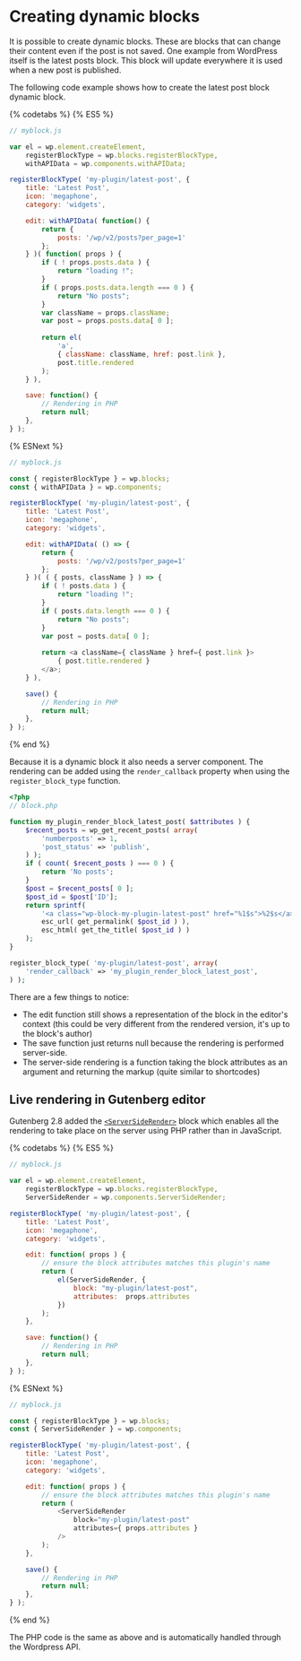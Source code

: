 # Creating dynamic blocks

It is possible to create dynamic blocks. These are blocks that can change their content even if the post is not saved. One example from WordPress itself is the latest posts block. This block will update everywhere it is used when a new post is published.

The following code example shows how to create the latest post block dynamic block.

{% codetabs %}
{% ES5 %}
```js
// myblock.js

var el = wp.element.createElement,
	registerBlockType = wp.blocks.registerBlockType,
	withAPIData = wp.components.withAPIData;

registerBlockType( 'my-plugin/latest-post', {
	title: 'Latest Post',
	icon: 'megaphone',
	category: 'widgets',

	edit: withAPIData( function() {
		return {
			posts: '/wp/v2/posts?per_page=1'
		};
	} )( function( props ) {
		if ( ! props.posts.data ) {
			return "loading !";
		}
		if ( props.posts.data.length === 0 ) {
			return "No posts";
		}
		var className = props.className;
		var post = props.posts.data[ 0 ];
		
		return el(
			'a', 
			{ className: className, href: post.link },
			post.title.rendered
		);
	} ),

	save: function() {
		// Rendering in PHP
		return null;
	},
} );
```
{% ESNext %}
```js
// myblock.js

const { registerBlockType } = wp.blocks;
const { withAPIData } = wp.components;

registerBlockType( 'my-plugin/latest-post', {
	title: 'Latest Post',
	icon: 'megaphone',
	category: 'widgets',

	edit: withAPIData( () => {
		return {
			posts: '/wp/v2/posts?per_page=1'
		};
	} )( ( { posts, className } ) => {
		if ( ! posts.data ) {
			return "loading !";
		}
		if ( posts.data.length === 0 ) {
			return "No posts";
		}
		var post = posts.data[ 0 ];
		
		return <a className={ className } href={ post.link }>
			{ post.title.rendered }
		</a>;
	} ),

	save() {
		// Rendering in PHP
		return null;
	},
} );
```
{% end %}

Because it is a dynamic block it also needs a server component. The rendering can be added using the `render_callback` property when using the `register_block_type` function.

```php
<?php
// block.php

function my_plugin_render_block_latest_post( $attributes ) {
	$recent_posts = wp_get_recent_posts( array(
		'numberposts' => 1,
		'post_status' => 'publish',
	) );
	if ( count( $recent_posts ) === 0 ) {
		return 'No posts';
	}
	$post = $recent_posts[ 0 ];
	$post_id = $post['ID'];
	return sprintf(
		'<a class="wp-block-my-plugin-latest-post" href="%1$s">%2$s</a>',
		esc_url( get_permalink( $post_id ) ),
		esc_html( get_the_title( $post_id ) )
	);
}

register_block_type( 'my-plugin/latest-post', array(
	'render_callback' => 'my_plugin_render_block_latest_post',
) );
```

There are a few things to notice:

* The edit function still shows a representation of the block in the editor's context (this could be very different from the rendered version, it's up to the block's author)
* The save function just returns null because the rendering is performed server-side.
* The server-side rendering is a function taking the block attributes as an argument and returning the markup (quite similar to shortcodes)

## Live rendering in Gutenberg editor

Gutenberg 2.8 added the [`<ServerSideRender>`](https://github.com/WordPress/gutenberg/tree/master/components/server-side-render) block which enables all the rendering to take place on the server using PHP rather than in JavaScript.

{% codetabs %}
{% ES5 %}
```js
// myblock.js

var el = wp.element.createElement,
	registerBlockType = wp.blocks.registerBlockType,
	ServerSideRender = wp.components.ServerSideRender;

registerBlockType( 'my-plugin/latest-post', {
	title: 'Latest Post',
	icon: 'megaphone',
	category: 'widgets',

	edit: function( props ) {
		// ensure the block attributes matches this plugin's name
		return (
			el(ServerSideRender, {
				block: "my-plugin/latest-post",
				attributes:  props.attributes
			})
		);
	},

	save: function() {
		// Rendering in PHP
		return null;
	},
} );
```
{% ESNext %}
```js
// myblock.js

const { registerBlockType } = wp.blocks;
const { ServerSideRender } = wp.components;

registerBlockType( 'my-plugin/latest-post', {
	title: 'Latest Post',
	icon: 'megaphone',
	category: 'widgets',

	edit: function( props ) {
		// ensure the block attributes matches this plugin's name
		return (
			<ServerSideRender
				block="my-plugin/latest-post"
				attributes={ props.attributes }
			/>
		);
	},

	save() {
		// Rendering in PHP
		return null;
	},
} );
```
{% end %}

The PHP code is the same as above and is automatically handled through the Wordpress API.

